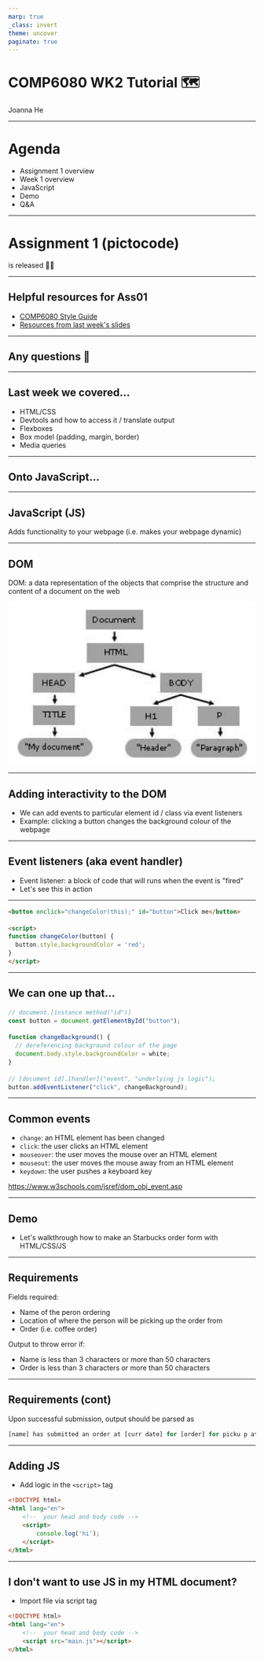 ```yaml
---
marp: true
_class: invert
theme: uncover
paginate: true
---
```


# COMP6080 WK2 Tutorial 🗺️

Joanna He

---

# Agenda

- Assignment 1 overview
- Week 1 overview
- JavaScript
- Demo
- Q&A

---

# Assignment 1 (pictocode)

is released 🎊🎉

---

## Helpful resources for Ass01

- [COMP6080 Style Guide](https://cgi.cse.unsw.edu.au/~cs6080/23T1/style/html)
- [Resources from last week's slides](https://github.com/joanna209/tutoring/blob/main/comp6080/23T3/wk01/slides.md)

---

## Any questions 👀

---

## Last week we covered...

- HTML/CSS
- Devtools and how to access it / translate output
- Flexboxes
- Box model (padding, margin, border)
- Media queries

---

## Onto JavaScript...

---

## JavaScript (JS)

Adds functionality to your webpage (i.e. makes your webpage dynamic)

---

## DOM

DOM: a data representation of the objects that comprise the structure and content of a document on the web

![DOM](assets/dom.png)

---

## Adding interactivity to the DOM

- We can add events to particular element id / class via event listeners
- Example: clicking a button changes the background colour of the webpage

---

## Event listeners (aka event handler)

- Event listener: a block of code that will runs when the event is "fired"
- Let's see this in action

---

```html
<button onclick="changeColor(this);" id="button">Click me</button>

<script>
function changeColor(button) {
  button.style.backgroundColor = 'red';
}
</script>
```

---

## We can one up that...

```js
// document.[instance method("id")]
const button = document.getElementById("button");

function changeBackground() {
  // dereferencing background colour of the page
  document.body.style.backgroundColor = white;
}

// [document id].[handler]("event", "underlying js logic");
button.addEventListener("click", changeBackground);
```

---

## Common events

- `change`: an HTML element has been changed
- `click`: the user clicks an HTML element
- `mouseover`: the user moves the mouse over an HTML element
- `mouseout`: the user moves the mouse away from an HTML element
- `keydown`: the user pushes a keyboard key

https://www.w3schools.com/jsref/dom_obj_event.asp

---

## Demo

- Let's walkthrough how to make an Starbucks order form with HTML/CSS/JS

---

## Requirements

Fields required:
- Name of the peron ordering
- Location of where the person will be picking up the order from
- Order (i.e. coffee order)

Output to throw error if:
- Name is less than 3 characters or more than 50 characters
- Order is less than 3 characters or more than 50 characters

---

## Requirements (cont)

Upon successful submission, output should be parsed as 

```js
[name] has submitted an order at [curr date] for [order] for picku p at [location]
```

---

## Adding JS

- Add logic in the `<script>` tag

```html
<!DOCTYPE html>
<html lang="en">
    <!--  your head and body code -->
    <script>
        console.log('hi');
    </script>
</html>
```

---

## I don't want to use JS in my HTML document?

- Import file via script tag

```html
<!DOCTYPE html>
<html lang="en">
    <!--  your head and body code -->
    <script src="main.js"></script>
</html>
```
